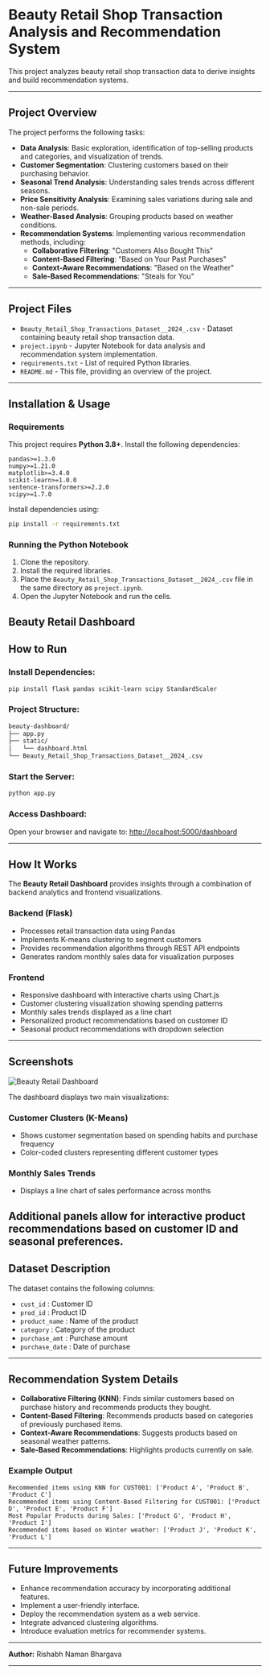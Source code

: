 # **Beauty Retail Shop Transaction Analysis and Recommendation System**

This project analyzes beauty retail shop transaction data to derive insights and build recommendation systems.

---

## **Project Overview**

The project performs the following tasks:

- **Data Analysis**: Basic exploration, identification of top-selling products and categories, and visualization of trends.
- **Customer Segmentation**: Clustering customers based on their purchasing behavior.
- **Seasonal Trend Analysis**: Understanding sales trends across different seasons.
- **Price Sensitivity Analysis**: Examining sales variations during sale and non-sale periods.
- **Weather-Based Analysis**: Grouping products based on weather conditions.
- **Recommendation Systems**: Implementing various recommendation methods, including:
  - **Collaborative Filtering**: "Customers Also Bought This"
  - **Content-Based Filtering**: "Based on Your Past Purchases"
  - **Context-Aware Recommendations**: "Based on the Weather"
  - **Sale-Based Recommendations**: "Steals for You"

---

## **Project Files**

- `Beauty_Retail_Shop_Transactions_Dataset__2024_.csv` - Dataset containing beauty retail shop transaction data.
- `project.ipynb` - Jupyter Notebook for data analysis and recommendation system implementation.
- `requirements.txt` - List of required Python libraries.
- `README.md` - This file, providing an overview of the project.

---

## **Installation & Usage**

### **Requirements**

This project requires **Python 3.8+**. Install the following dependencies:

```plaintext
pandas>=1.3.0
numpy>=1.21.0
matplotlib>=3.4.0
scikit-learn>=1.0.0
sentence-transformers>=2.2.0
scipy>=1.7.0
```

Install dependencies using:

```sh
pip install -r requirements.txt
```

### **Running the Python Notebook**

1. Clone the repository.
2. Install the required libraries.
3. Place the `Beauty_Retail_Shop_Transactions_Dataset__2024_.csv` file in the same directory as `project.ipynb`.
4. Open the Jupyter Notebook and run the cells.

## **Beauty Retail Dashboard**

## How to Run

### Install Dependencies:
```bash
pip install flask pandas scikit-learn scipy StandardScaler
```

### Project Structure:
``` bash
beauty-dashboard/
├── app.py
├── static/
│   └── dashboard.html
└── Beauty_Retail_Shop_Transactions_Dataset__2024_.csv
```

### Start the Server:
```bash
python app.py
```

### Access Dashboard:
Open your browser and navigate to: [http://localhost:5000/dashboard](http://localhost:5000/dashboard)

---

## How It Works

The **Beauty Retail Dashboard** provides insights through a combination of backend analytics and frontend visualizations.

### Backend (Flask)
- Processes retail transaction data using Pandas
- Implements K-means clustering to segment customers
- Provides recommendation algorithms through REST API endpoints
- Generates random monthly sales data for visualization purposes

### Frontend
- Responsive dashboard with interactive charts using Chart.js
- Customer clustering visualization showing spending patterns
- Monthly sales trends displayed as a line chart
- Personalized product recommendations based on customer ID
- Seasonal product recommendations with dropdown selection

---

## Screenshots

![Beauty Retail Dashboard](https://github.com/user-attachments/assets/db137dce-02b2-4026-9696-0177f571a752)

The dashboard displays two main visualizations:

### **Customer Clusters (K-Means)**
- Shows customer segmentation based on spending habits and purchase frequency
- Color-coded clusters representing different customer types

### **Monthly Sales Trends**
- Displays a line chart of sales performance across months

Additional panels allow for interactive product recommendations based on customer ID and seasonal preferences.
---

## **Dataset Description**

The dataset contains the following columns:

- `cust_id` : Customer ID
- `prod_id` : Product ID
- `product_name` : Name of the product
- `category` : Category of the product
- `purchase_amt` : Purchase amount
- `purchase_date` : Date of purchase

---

## **Recommendation System Details**

- **Collaborative Filtering (KNN)**: Finds similar customers based on purchase history and recommends products they bought.
- **Content-Based Filtering**: Recommends products based on categories of previously purchased items.
- **Context-Aware Recommendations**: Suggests products based on seasonal weather patterns.
- **Sale-Based Recommendations**: Highlights products currently on sale.

### **Example Output**

```plaintext
Recommended items using KNN for CUST001: ['Product A', 'Product B', 'Product C']
Recommended items using Content-Based Filtering for CUST001: ['Product D', 'Product E', 'Product F']
Most Popular Products during Sales: ['Product G', 'Product H', 'Product I']
Recommended items based on Winter weather: ['Product J', 'Product K', 'Product L']
```

---

## **Future Improvements**

- Enhance recommendation accuracy by incorporating additional features.
- Implement a user-friendly interface.
- Deploy the recommendation system as a web service.
- Integrate advanced clustering algorithms.
- Introduce evaluation metrics for recommender systems.

---

**Author:** Rishabh Naman Bhargava

---